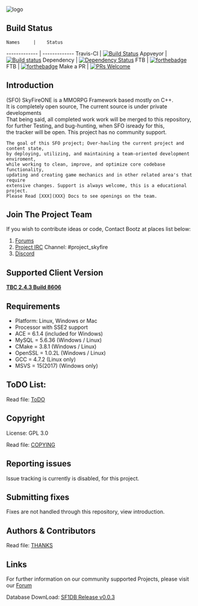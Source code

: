 ![logo](https://abload.de/img/15_14_skyfire_logoqyj68.png)

## Build Status

    Names     |    Status
------------- | -------------
  Travis-CI   | [![Build Status](https://travis-ci.org/Bootz/SkyFireONE_NG.svg?branch=master)](https://travis-ci.org/Bootz/SkyFireONE_NG)
  Appveyor    | [![Build status](https://ci.appveyor.com/api/projects/status/6f7vyo0xbk7x11fi/branch/master?svg=true)](https://ci.appveyor.com/project/Bootz49186/skyfireone-ng/branch/master)
  Dependency  | [![Dependency Status](https://david-dm.org/boennemann/badges.svg)]()
   FTB        | [![forthebadge](http://forthebadge.com/images/badges/fuck-it-ship-it.svg)](http://forthebadge.com)
   FTB        | [![forthebadge](http://forthebadge.com/images/badges/made-with-crayons.svg)](http://forthebadge.com)
  Make a PR   | [![PRs Welcome](https://img.shields.io/badge/PRs-welcome-brightgreen.svg?style=flat-square)](http://makeapullrequest.com)


## Introduction

(SFO) SkyFireONE is a MMORPG Framework based mostly on C++.          
It is completely open source, The current source is under private developments     
That being said, all completed work work will be merged to this repository,      
for further Testing, and bug-hunting, when SFO isready for this,    
the tracker will be open. This project has no community support.    
``` 
The goal of this SFO project; Over-hauling the current project and content state,     
by deploying, utilizing, and maintaining a team-oriented development enviroment,      
while working to clean, improve, and optimize core codebase functionality,      
updating and creating game mechanics and in other related area's that require      
extensive changes. Support is always welcome, this is a educational project.       
Please Read [XXX](XXX} Docs to see openings on the team.       
``` 
## Join The Project Team

If you wish to contribute ideas or code, Contact Bootz at places list below: 
 1. [Forums](http://www.projectskyfire.org)
 2. [Project IRC](https://www.rizon.net/chat) Channel: #project_skyfire 
 3. [Discord](https://discord.gg/pZF2S2H)
    
## Supported Client Version

[**TBC 2.4.3 Build 8606**](https://www.projectskyfire.org/index.php)

## Requirements

+ Platform: Linux, Windows or Mac
+ Processor with SSE2 support
+ ACE     = 6.1.4         (included for Windows)
+ MySQL   = 5.6.36        (Windows / Linux)
+ CMake   = 3.8.1         (Windows / Linux)
+ OpenSSL = 1.0.2L        (Windows / Linux)
+ GCC     = 4.7.2         (Linux only)
+ MSVS    = 15(2017)      (Windows only)

## ToDO List:

Read file: [ToDO](https://goo.gl/o7ar8G)

## Copyright

License: GPL 3.0

Read file: [COPYING](doc/COPYING.md)

## Reporting issues

Issue tracking is currently is disabled, for this project. 

## Submitting fixes

Fixes are not handled through this repository, view introduction.

## Authors & Contributors

Read file: [THANKS](https://goo.gl/Mybk8j)

## Links

For further information on our community supported Projects, please visit our [Forum](http://www.projectskyfire.org)

Database DownLoad: [SF1DB Release v0.0.3](https://goo.gl/uTHoVC)

